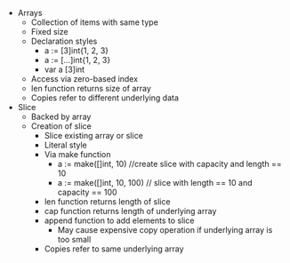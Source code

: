 * Arrays
  * Collection of items with same type
  * Fixed size
  * Declaration styles
    * a := [3]int{1, 2, 3}
    * a := [...]int{1, 2, 3}
    * var a [3]int
  * Access via zero-based index
  * len function returns size of array
  * Copies refer to different underlying data
* Slice
  * Backed by array
  * Creation of slice
    * Slice existing array or slice
    * Literal style
    * Via make function
      * a := make([]int, 10) //create slice with capacity and length == 10
      * a := make([]int, 10, 100) // slice with length == 10 and capacity == 100
    * len function returns length of slice
    * cap function returns length of underlying array
    * append function to add elements to slice
      * May cause expensive copy operation if underlying array is too small
    * Copies refer to same underlying array
